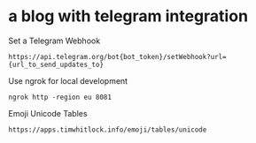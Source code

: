 # a blog with telegram integration

Set a Telegram Webhook

    https://api.telegram.org/bot{bot_token}/setWebhook?url={url_to_send_updates_to}

Use ngrok for local development

    ngrok http -region eu 8081

Emoji Unicode Tables

    https://apps.timwhitlock.info/emoji/tables/unicode
